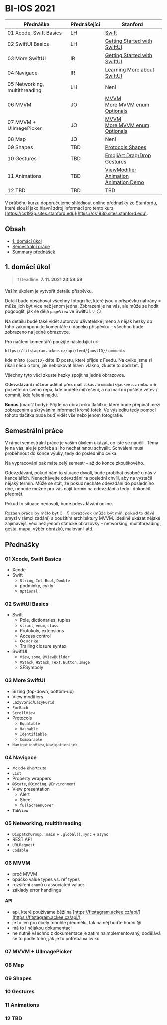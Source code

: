 # BI-IOS 2021

| Přednáška | Přednášející | Stanford |
| --------- | -------- | -------- |
| 01 Xcode, Swift Basics | LH | [Swift](https://cs193p.sites.stanford.edu/sites/g/files/sbiybj16636/files/media/file/reading_1.pdf) |
| 02 SwiftUI Basics | LH | [Getting Started with SwiftUI](https://www.youtube.com/watch?v=bqu6BquVi2M) |
| 03 More SwiftUI | IR | [Getting Started with SwiftUI](https://www.youtube.com/watch?v=bqu6BquVi2M) |
| 04 Navigace | IR | [Learning More about SwiftUI](https://youtu.be/3lahkdHEhW8) |
| 05 Networking, multithreading | LH | Není |
| 06 MVVM | JO | [MVVM](https://youtu.be/--qKOhdgJAs)<br>[More MVVM enum Optionals](https://youtu.be/oWZOFSYS5GE) |
| 07 MVVM + UIImagePicker | JO | [MVVM](https://youtu.be/--qKOhdgJAs)<br>[More MVVM enum Optionals](https://youtu.be/oWZOFSYS5GE) |
| 08 Map | JO | Není |
| 09 Shapes | TBD | [Protocols Shapes](https://www.youtube.com/watch?v=Og9gXZpbKWo) |
| 10 Gestures |TBD | [EmojiArt Drag/Drop](https://youtu.be/eNS5EzgK3lY)<br>[Gestures](https://youtu.be/iszjyoo3SYI) |
| 11 Animations | TBD | [ViewModifier Animation](https://youtu.be/PoeaUMGAx6c)<br>[Animation Demo](https://youtu.be/-N1UR7Y105g) |
| 12 TBD | TBD | TBD |

V průběhu kurzu doporučujeme shlédnout online přednášky ze Stanfordu, které slouží jako hlavní zdroj informací pro tento kurz [https://cs193p.sites.stanford.edu](https://cs193p.sites.stanford.edu).

## Obsah

* [1. domácí úkol](#1-domácí-úkol)
* [Semestrální práce](#semestrální-práce)
* [Summary přednášek](#přednášky)

## 1. domácí úkol

> :exclamation: Deadline: **7. 11. 2021 23:59:59**

Vaším úkolem je vytvořit detailu příspěvku.

Detail bude obsahovat všechny fotografie, které jsou u příspěvku nahrány = může jich být více než jenom jedna. Zobrazení je na vás, ale může se hodit pogooglit, jak se dělá `pageView` ve SwiftUI. :bulb: :smirk:

Na detailu budé také vidět autorovo uživatelské jméno a nějak hezky do toho zakomponujte komentáře u daného příspěvku – všechno bude zobrazeno na jedné obrazovce.

Pro načtení komentářů použijte následující url:
```
https://fitstagram.ackee.cz/api/feed/{postID}/comments
```
kde místo `{postID}` dáte ID postu, které přijde z Feedu. Na cviku jsme si říkali něco o tom, jak neblokovat hlavní vlákno, zkuste to dodržet. :pray:

Všechny tyto věci zkuste hezky spojit na jedné obrazovce.

Odevzdávání můžete udělat přes mail `lukas.hromadnik@ackee.cz` nebo mě pozvěte do svého repa, kde budete mít řešení, a na mail mi pošlete větev / commit, kde řešení najdu.

**Bonus** (max 2 body): Přijde na obrazovku tlačítko, které bude přepínat mezi zobrazením a skrýváním informací kromě fotek. Ve výsledku tedy pomocí tohoto tlačítka bude buď vidět vše nebo jenom fotografie.

## Semestrální práce

V rámci semestrální práce je vaším úkolem ukázat, co jste se naučili. Téma je na vás, ale je potřeba si ho nechat mnou schválit. Schválení musí proběhnout do konce výuky, tedy do posledního cvika.

Na vypracování pak máte celý semestr – až do konce zkouškového.

Odevzdávání, pokud nám to situace dovolí, bude probíhat osobně u nás v kancelářích. Nenechávejte odevzdání na poslední chvíli, aby na vystačil nějaký termín. Může se stát, že pokud necháte odevzdání do posledního dne, nebude možné pro vás najít termín na odevzdání a tedy i dokončit předmět.

Pokud to situace nedovolí, bude odevzdávání online.

Rozsah práce by mělo být 3 - 5 obrazovek (může být míň, pokud to dává smysl v rámci zadání) s použitím architektury MVVM. Ideálně ukázat nějaké zajímavější věci než jenom statické obrazovky – networking, multithreading, gesta, mapa, výběr obrázků, malování, atd.

## Přednášky

### 01 Xcode, Swift Basics
* Xcode
* Swift
  * `String`, `Int`, `Bool`, `Double`
  * podmínky, cykly
  * `Optional`

### 02 SwiftUI Basics
* Swift
  * Pole, dictionaries, tuples
  * `struct`, `enum`, `class`
  * Protokoly, extensions
  * Access control
  * Generika
  * Trailing closure syntax
* SwiftUI
  * `View`, `some`, `@ViewBuilder`
  * `VStack`, `HStack`, `Text`, `Button`, `Image`
  * SFSymboly

### 03 More SwiftUI
* Sizing (top-down, bottom-up)
* View modifiers
* `LazyVGrid`/`LazyHGrid`
* `ForEach`
* `ScrollView`
* Protocols
  * `Equatable`
  * `Hashable`
  * `Identifiable`
  * `Comparable`
* `NavigationView`, `NavigationLink`

### 04 Navigace
* Xcode shortcuts
* `List`
* Property wrappers
* `@State`, `@Binding`, `@Environment`
* View presentation
  * Alert
  * Sheet
  * `fullScreenCover`
* `TabView`

### 05 Networking, multithreading
* `DispatchGroup`, `.main` + `.global()`, `sync` + `async`
* REST API
* `URLRequest`
* `Codable`

### 06 MVVM
* proč MVVM
* opáčko value types vs. ref types
* rozšíření `enum`ů o associated values
* základy error handlingu

#### API
* api, které používáme běží na [https://fitstagram.ackee.cz/api/](https://fitstagram.ackee.cz/api/)
* je to jen pro účely tohohle předmětu, tak na něj buďte hodní 😎
* má to i nějakou [dokumentaci](https://fitstagram.ackee.cz/docs/)
* ne nutně všechno z dokumentace je zatím naimplementovaný, dodělává se to podle toho, jak je to potřeba na cviko

### 07 MVVM + UIImagePicker

### 08 Map

### 09 Shapes

### 10 Gestures

### 11 Animations

### 12 TBD
